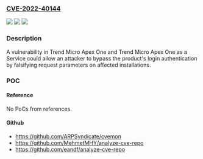 ### [CVE-2022-40144](https://cve.mitre.org/cgi-bin/cvename.cgi?name=CVE-2022-40144)
![](https://img.shields.io/static/v1?label=Product&message=Trend%20Micro%20Apex%20One&color=blue)
![](https://img.shields.io/static/v1?label=Version&message=2019%20(on-prem)%20and%20SaaS%20&color=brightgreen)
![](https://img.shields.io/static/v1?label=Vulnerability&message=Login%20Authentication%20Bypass&color=brightgreen)

### Description

A vulnerability in Trend Micro Apex One and Trend Micro Apex One as a Service could allow an attacker to bypass the product's login authentication by falsifying request parameters on affected installations.

### POC

#### Reference
No PoCs from references.

#### Github
- https://github.com/ARPSyndicate/cvemon
- https://github.com/MehmetMHY/analyze-cve-repo
- https://github.com/eandf/analyze-cve-repo

